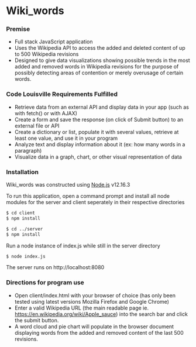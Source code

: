 # Wiki_words

### Premise

  - Full stack JavaScript application
  - Uses the Wikipedia API to access the added and deleted content of up to 500 Wikipedia revisions
  - Designed to give data visualizations showing possible trends in the most added and removed words in     Wikipedia revisions for the purpose of possibly detecting areas of contention or merely overusage of     certain words.

### Code Louisville Requirements Fulfilled

  - Retrieve data from an external API and display data in your app (such as with fetch() or with AJAX)
  - Create a form and save the response (on click of Submit button) to an external file or API
  - Create a dictionary or list, populate it with several values, retrieve at least one value, and use       it in your program
  - Analyze text and display information about it (ex: how many words in a paragraph)
  - Visualize data in a graph, chart, or other visual representation of data

  
### Installation
Wiki_words was constructed using [Node.js](https://nodejs.org/) v12.16.3

To run this application, open a command prompt and install all node modules for the server and client seperately in their respective directories 
```sh
$ cd client
$ npm install
```

```sh
$ cd ../server
$ npm install
```

Run a node instance of index.js while still in the server directory
```sh
$ node index.js
```
The server runs on http://localhost:8080

### Directions for program use
- Open client/index.html with your browser of choice (has only been tested using latest versions Mozilla Firefox and Google Chrome)
- Enter a valid Wikipedia URL (the main readable page ie. https://en.wikipedia.org/wiki/Apple_sauce) into the search bar and click the submit button. 
- A word cloud and pie chart will populate in the browser document displaying words from the added and removed content of the last 500 revisions.
